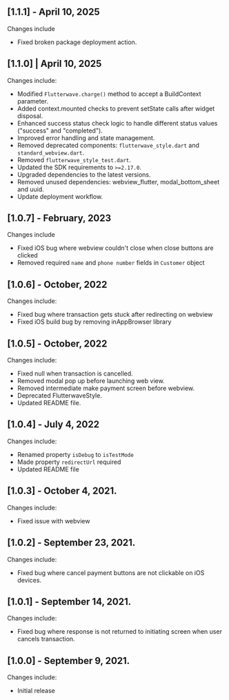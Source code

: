## [1.1.1] - April 10, 2025
Changes include
- Fixed broken package deployment action.



## [1.1.0] | April 10, 2025
Changes include:
- Modified `Flutterwave.charge()` method to accept a BuildContext parameter.
- Added context.mounted checks to prevent setState calls after widget disposal.
- Enhanced success status check logic to handle different status values ("success" and "completed").
- Improved error handling and state management.
- Removed deprecated components: `flutterwave_style.dart` and `standard_webview.dart`.
- Removed `flutterwave_style_test.dart`.
- Updated the SDK requirements to `>=2.17.0`.
- Upgraded dependencies to the latest versions.
- Removed unused dependencies: webview_flutter, modal_bottom_sheet and uuid.
- Update deployment workflow.



## [1.0.7] - February, 2023
Changes include
- Fixed iOS bug where webview couldn't close when close buttons are clicked
- Removed required `name` and `phone number` fields in `Customer` object



## [1.0.6] - October, 2022
Changes include:
- Fixed bug where transaction gets stuck after redirecting on webview
- Fixed iOS build bug by removing inAppBrowser library



## [1.0.5] - October, 2022
Changes include:
- Fixed null when transaction is cancelled.
- Removed modal pop up before launching web view.
- Removed intermediate make payment screen before webview.
- Deprecated FlutterwaveStyle.
- Updated README file.



## [1.0.4] - July 4, 2022
Changes include:
- Renamed property `isDebug` to `isTestMode`
- Made property `redirectUrl` required
- Updated README file



## [1.0.3] - October 4, 2021.
Changes include:
- Fixed issue with webview

  

## [1.0.2] - September 23, 2021.
Changes include:
- Fixed bug where cancel payment buttons are not clickable on iOS devices.



## [1.0.1] - September 14, 2021.
Changes include:
- Fixed bug where response is not returned to initiating screen when user cancels transaction.



## [1.0.0] - September 9, 2021.
Changes include:
- Initial release
